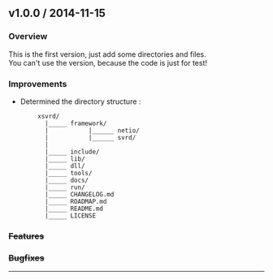 ## v1.0.0 / 2014-11-15

### Overview
This is the first version, just add some directories and files.  
You can't use the version, because the code is just for test!
### Improvements
- Determined the directory structure :  
```
        xsvrd/  
          |_____ framework/
          |           |______ netio/ 
          |           |______ svrd/
          |
          |_____ include/
          |_____ lib/
          |_____ dll/
          |_____ tools/
          |_____ docs/
          |_____ run/
          |_____ CHANGELOG.md
          |_____ ROADMAP.md
          |_____ README.md
          |_____ LICENSE
```
    
### ~~Features~~
### ~~Bugfixes~~

---
